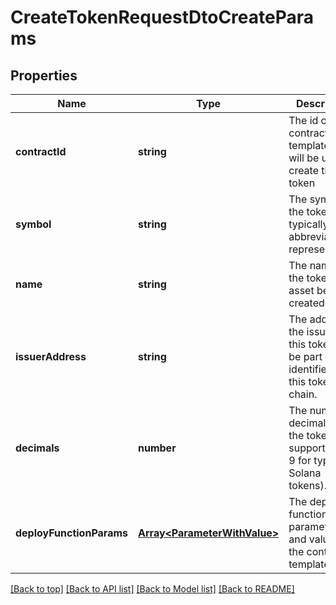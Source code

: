 # CreateTokenRequestDtoCreateParams

## Properties

|Name | Type | Description | Notes|
|------------ | ------------- | ------------- | -------------|
|**contractId** | **string** | The id of the contract template that will be used to create the token | [default to undefined]|
|**symbol** | **string** | The symbol for the token, typically an abbreviated representation. | [default to undefined]|
|**name** | **string** | The name of the token or asset being created. | [default to undefined]|
|**issuerAddress** | **string** | The address of the issuer of this token. Will be part of the identifier of this token on chain. | [default to undefined]|
|**decimals** | **number** | The number of decimal places the token supports (e.g., 9 for typical Solana tokens). | [default to undefined]|
|**deployFunctionParams** | [**Array&lt;ParameterWithValue&gt;**](ParameterWithValue.md) | The deploy function parameters and values of the contract template | [optional] [default to undefined]|




[[Back to top]](#) [[Back to API list]](../../README.md#documentation-for-api-endpoints) [[Back to Model list]](../../README.md#documentation-for-models) [[Back to README]](../../README.md)
